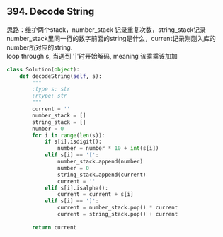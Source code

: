 ## 394. Decode String
思路：维护两个stack，number_stack 记录重复次数，string_stack记录 number_stack里同一行的数字前面的string是什么，current记录刚刚入库的number所对应的string.     
loop through s, 当遇到 ']'时开始解码, meaning 该乘乘该加加
```Python
class Solution(object):
    def decodeString(self, s):
        """
        :type s: str
        :rtype: str
        """
        current = ''
        number_stack = []
        string_stack = []
        number = 0
        for i in range(len(s)):
            if s[i].isdigit():
                number = number * 10 + int(s[i])
            elif s[i] == '[':
                number_stack.append(number)
                number = 0
                string_stack.append(current)
                current = ''
            elif s[i].isalpha():
                current = current + s[i]
            elif s[i] == ']':
                current = number_stack.pop() * current
                current = string_stack.pop() + current
            
        return current
                
```
